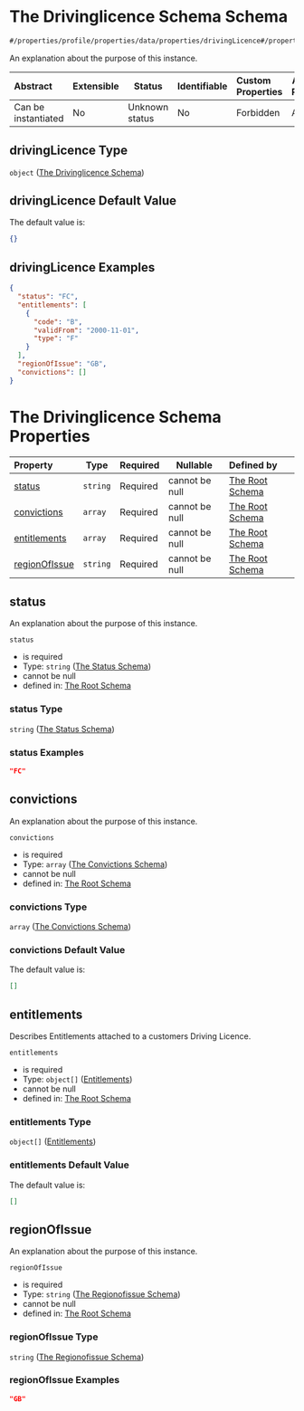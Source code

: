 # The Drivinglicence Schema Schema

```txt
#/properties/profile/properties/data/properties/drivingLicence#/properties/profile/properties/data/properties/drivingLicence
```

An explanation about the purpose of this instance.


| Abstract            | Extensible | Status         | Identifiable | Custom Properties | Additional Properties | Access Restrictions | Defined In                                                                                       |
| :------------------ | ---------- | -------------- | ------------ | :---------------- | --------------------- | ------------------- | ------------------------------------------------------------------------------------------------ |
| Can be instantiated | No         | Unknown status | No           | Forbidden         | Allowed               | none                | [policy_transaction.schema.json\*](../out/policy_transaction.schema.json "open original schema") |

## drivingLicence Type

`object` ([The Drivinglicence Schema](policy_transaction-properties-the-profile-schema-properties-the-data-schema-properties-the-drivinglicence-schema.md))

## drivingLicence Default Value

The default value is:

```json
{}
```

## drivingLicence Examples

```json
{
  "status": "FC",
  "entitlements": [
    {
      "code": "B",
      "validFrom": "2000-11-01",
      "type": "F"
    }
  ],
  "regionOfIssue": "GB",
  "convictions": []
}
```

# The Drivinglicence Schema Properties

| Property                        | Type     | Required | Nullable       | Defined by                                                                                                                                                                                                                                                                                                                                                   |
| :------------------------------ | -------- | -------- | -------------- | :----------------------------------------------------------------------------------------------------------------------------------------------------------------------------------------------------------------------------------------------------------------------------------------------------------------------------------------------------------- |
| [status](#status)               | `string` | Required | cannot be null | [The Root Schema](policy_transaction-properties-the-profile-schema-properties-the-data-schema-properties-the-drivinglicence-schema-properties-the-status-schema.md "\#/properties/profile/properties/data/properties/drivingLicence/properties/status#/properties/profile/properties/data/properties/drivingLicence/properties/status")                      |
| [convictions](#convictions)     | `array`  | Required | cannot be null | [The Root Schema](policy_transaction-properties-the-profile-schema-properties-the-data-schema-properties-the-drivinglicence-schema-properties-the-convictions-schema.md "\#/properties/profile/properties/data/properties/drivingLicence/properties/convictions#/properties/profile/properties/data/properties/drivingLicence/properties/convictions")       |
| [entitlements](#entitlements)   | `array`  | Required | cannot be null | [The Root Schema](policy_transaction-properties-the-profile-schema-properties-the-data-schema-properties-the-drivinglicence-schema-properties-entitlements.md "\#/properties/profile/properties/data/properties/drivingLicence/properties/entitlements#/properties/profile/properties/data/properties/drivingLicence/properties/entitlements")               |
| [regionOfIssue](#regionOfIssue) | `string` | Required | cannot be null | [The Root Schema](policy_transaction-properties-the-profile-schema-properties-the-data-schema-properties-the-drivinglicence-schema-properties-the-regionofissue-schema.md "\#/properties/profile/properties/data/properties/drivingLicence/properties/regionOfIssue#/properties/profile/properties/data/properties/drivingLicence/properties/regionOfIssue") |

## status

An explanation about the purpose of this instance.


`status`

-   is required
-   Type: `string` ([The Status Schema](policy_transaction-properties-the-profile-schema-properties-the-data-schema-properties-the-drivinglicence-schema-properties-the-status-schema.md))
-   cannot be null
-   defined in: [The Root Schema](policy_transaction-properties-the-profile-schema-properties-the-data-schema-properties-the-drivinglicence-schema-properties-the-status-schema.md "\#/properties/profile/properties/data/properties/drivingLicence/properties/status#/properties/profile/properties/data/properties/drivingLicence/properties/status")

### status Type

`string` ([The Status Schema](policy_transaction-properties-the-profile-schema-properties-the-data-schema-properties-the-drivinglicence-schema-properties-the-status-schema.md))

### status Examples

```json
"FC"
```

## convictions

An explanation about the purpose of this instance.


`convictions`

-   is required
-   Type: `array` ([The Convictions Schema](policy_transaction-properties-the-profile-schema-properties-the-data-schema-properties-the-drivinglicence-schema-properties-the-convictions-schema.md))
-   cannot be null
-   defined in: [The Root Schema](policy_transaction-properties-the-profile-schema-properties-the-data-schema-properties-the-drivinglicence-schema-properties-the-convictions-schema.md "\#/properties/profile/properties/data/properties/drivingLicence/properties/convictions#/properties/profile/properties/data/properties/drivingLicence/properties/convictions")

### convictions Type

`array` ([The Convictions Schema](policy_transaction-properties-the-profile-schema-properties-the-data-schema-properties-the-drivinglicence-schema-properties-the-convictions-schema.md))

### convictions Default Value

The default value is:

```json
[]
```

## entitlements

Describes Entitlements attached to a customers Driving Licence.


`entitlements`

-   is required
-   Type: `object[]` ([Entitlements](policy_transaction-properties-the-profile-schema-properties-the-data-schema-properties-the-drivinglicence-schema-properties-entitlements-entitlements.md))
-   cannot be null
-   defined in: [The Root Schema](policy_transaction-properties-the-profile-schema-properties-the-data-schema-properties-the-drivinglicence-schema-properties-entitlements.md "\#/properties/profile/properties/data/properties/drivingLicence/properties/entitlements#/properties/profile/properties/data/properties/drivingLicence/properties/entitlements")

### entitlements Type

`object[]` ([Entitlements](policy_transaction-properties-the-profile-schema-properties-the-data-schema-properties-the-drivinglicence-schema-properties-entitlements-entitlements.md))

### entitlements Default Value

The default value is:

```json
[]
```

## regionOfIssue

An explanation about the purpose of this instance.


`regionOfIssue`

-   is required
-   Type: `string` ([The Regionofissue Schema](policy_transaction-properties-the-profile-schema-properties-the-data-schema-properties-the-drivinglicence-schema-properties-the-regionofissue-schema.md))
-   cannot be null
-   defined in: [The Root Schema](policy_transaction-properties-the-profile-schema-properties-the-data-schema-properties-the-drivinglicence-schema-properties-the-regionofissue-schema.md "\#/properties/profile/properties/data/properties/drivingLicence/properties/regionOfIssue#/properties/profile/properties/data/properties/drivingLicence/properties/regionOfIssue")

### regionOfIssue Type

`string` ([The Regionofissue Schema](policy_transaction-properties-the-profile-schema-properties-the-data-schema-properties-the-drivinglicence-schema-properties-the-regionofissue-schema.md))

### regionOfIssue Examples

```json
"GB"
```
